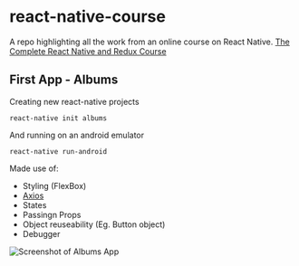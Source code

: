 # react-native-course
A repo highlighting all the work from an online course on React Native.
[The Complete React Native and Redux Course](https://www.udemy.com/the-complete-react-native-and-redux-course/)

## First App - Albums
Creating new react-native projects
```
react-native init albums
```
And running on an android emulator
```
react-native run-android
```

Made use of:
- Styling (FlexBox)
- [Axios](https://github.com/axios/axios)
- States
- Passingn Props
- Object reuseability (Eg. Button object)
- Debugger

![Screenshot of Albums App](https://raw.githubusercontent.com/rhyderQuinlan/react-native-course/master/albums/screenshot/screenshot_album.jpg)

